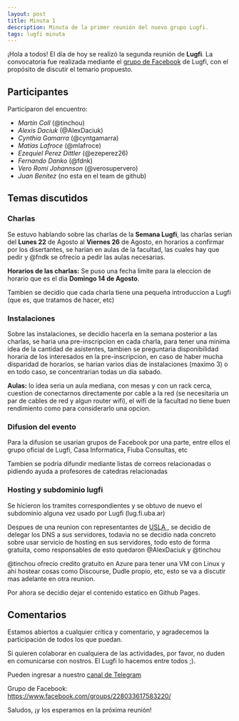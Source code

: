 ```yaml
---
layout: post
title: Minuta 1
description: Minuta de la primer reunión del nuevo grupo Lugfi.
tags: lugfi minuta
---
```


¡Hola a todos! El día de hoy se realizó la segunda reunión de **Lugfi**. La convocatoria fue realizada mediante el [grupo de Facebook](https://www.facebook.com/groups/228033617583220/) de Lugfi, con el propósito de discutir el temario propuesto.


Participantes
-------------

Participaron del encuentro:

* *Martín Coll* (@tinchou)
* *Alexis Daciuk* (@AlexDaciuk)
* *Cynthia Gamarra* (@cyntgamarra)
* *Matías Lafroce* (@mlafroce)
* *Ezequiel Perez Dittler* (@ezeperez26)
* *Fernando Danko* (@fdnk)
* *Vero Romi Johannson* (@verosupervero)
* *Juan Benitez* (no esta en el team de github)


Temas discutidos
----------------

### Charlas

Se estuvo hablando sobre las charlas de la **Semana Lugfi**, las charlas serian del **Lunes 22** de Agosto al **Viernes 26** de Agosto, en horarios a confirmar por los disertantes, se harian en aulas de la facultad, las cuales hay que pedir y @fndk se ofrecio a pedir las aulas necesarias.

**Horarios de las charlas:** Se puso una fecha limite para la eleccion de horario que es el dia **Domingo 14 de Agosto**.

Tambien se decidio que cada charla tiene una pequeña introduccion a Lugfi (que es, que tratamos de hacer, etc)

### Instalaciones

Sobre las instalaciones, se decidio hacerla en la semana posterior a las charlas, se haria una pre-inscripcion en cada charla, para tener una minima idea de la cantidad de asistentes, tambien se preguntaria disponibilidad horaria de los interesados en la pre-inscripcion, en caso de haber mucha disparidad de horarios, se harian varios dias de instalaciones (maximo 3) o en todo caso, se concentrarian todas un dia sabado.

**Aulas:** lo idea seria un aula mediana, con mesas  y con un rack cerca, cuestion de conectarnos directamente por cable a la red (se necesitaria un par de cables de red y algun router wifi), el wifi de la facultad no tiene buen rendimiento como para considerarlo una opcion.

### Difusion del evento

Para la difusion se usarian grupos de Facebook por una parte, entre ellos el grupo oficial de Lugfi, Casa Informatica, Fiuba Consultas, etc

Tambien se podria difundir mediante listas de correos relacionadas o pidiendo ayuda a profesores de catedras relacionadas


### Hosting y subdominio lugfi

Se hicieron los tramites correspondientes y se obtuvo de nuevo el subdominio alguna vez usado por Lugfi (lug.fi.uba.ar)

Despues de una reunion con representantes de [USLA ](http://drupal.usla.org.ar/), se decidio de delegar los DNS a sus servidores, todavia no se decidio nada concreto sobre usar servicio de hosting en sus servidores, todo esto de forma gratuita, como responsables de esto quedaron @AlexDaciuk y @tinchou

@tinchou ofrecio credito gratuito en Azure para tener una VM con Linux y ahi hostear cosas como Discourse, Dudle propio, etc, esto se va a discutir mas adelante en otra reunion.

Por ahora se decidio dejar el contenido estatico en Github Pages.


Comentarios
-----------

Estamos abiertos a cualquier crítica y comentario, y agradecemos la participación de todos los que puedan.

Si quieren colaborar en cualquiera de las actividades, por favor, no duden en comunicarse con nostros. El Lugfi lo hacemos entre todos ;).

Pueden ingresar a nuestro [canal de Telegram](https://telegram.me/joinchat/AHsQQT-zSbFrpCbq09ojpw) 

Grupo de Facebook: https://www.facebook.com/groups/228033617583220/

Saludos, ¡y los esperamos en la próxima reunión!












